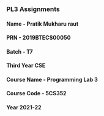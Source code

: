 <h3>PL3 Assignments</h3>
  <h4>Name - Pratik Mukharu raut</h4>
        <h4>PRN - 2019BTECS00050 </h4>
        <h4>Batch - T7</h4>
        <h4>Third Year CSE</h4>
        <h4>Course Name - Programming Lab 3</h4>
        <h4>Course Code - 5CS352</h4>
        <h4>Year 2021-22</h4>

 
